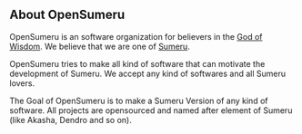 ## About OpenSumeru

OpenSumeru is an software organization for believers in the [God of Wisdom](https://genshin-impact.fandom.com/wiki/Lesser_Lord_Kusanali). We believe that we are one of [Sumeru](https://genshin-impact.fandom.com/wiki/Sumeru).

OpenSumeru tries to make all kind of software that can motivate the development of Sumeru. We accept any kind of softwares and all Sumeru lovers.

The Goal of OpenSumeru is to make a Sumeru Version of any kind of software. All projects are opensourced and named after element of Sumeru (like Akasha, Dendro and so on).